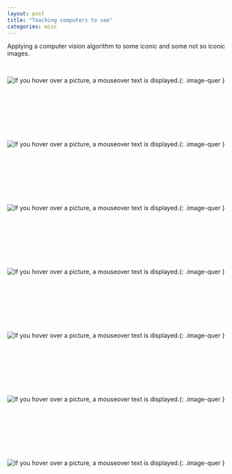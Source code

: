 ```yaml
---
layout: post
title: "Teaching computers to see"
categories: misc
---
```



Applying a computer vision algorithm to some iconic and some not so iconic images.

<br>

![If you hover over a picture, a mouseover text is displayed.](/data/cv/hopper_new.jpg "If you hover over a picture, a mouseover text is displayed."){: .image-quer }



<br><br><br><br><br><br>

![If you hover over a picture, a mouseover text is displayed.](/data/cv/Aldrin_Apollo_11_new.jpg "If you hover over a picture, a mouseover text is displayed."){: .image-quer }

<br><br><br><br><br><br>



![If you hover over a picture, a mouseover text is displayed.](/data/cv/17_juni_new.jpg "If you hover over a picture, a mouseover text is displayed."){: .image-quer }

<br><br><br><br><br><br>


![If you hover over a picture, a mouseover text is displayed.](/data/cv/bedroom_new.jpg "If you hover over a picture, a mouseover text is displayed."){: .image-quer }

<br><br><br><br><br><br>



![If you hover over a picture, a mouseover text is displayed.](/data/cv/camouflage_new.jpg "If you hover over a picture, a mouseover text is displayed."){: .image-quer }

<br><br><br><br><br><br>

![If you hover over a picture, a mouseover text is displayed.](/data/cv/Pieter_Bruegel_new.jpg "If you hover over a picture, a mouseover text is displayed."){: .image-quer }

<br><br><br><br><br><br>


![If you hover over a picture, a mouseover text is displayed.](/data/cv/xian_new.jpg "If you hover over a picture, a mouseover text is displayed."){: .image-quer }

<br><br><br><br><br><br>
